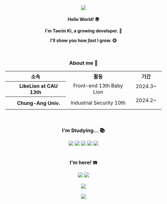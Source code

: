 <div align="center">
  <img src="https://capsule-render.vercel.app/api?type=venom&color=0:FFB6A3,100:DC143C&fontColor=FFDAE5&height=300&section=header&text=Taerin-Ki&fontSize=90"/>
</div>

#### <p align="center"> Hello World! 🌍 </p> <p align="center"> I'm Taerin Ki, a growing developer. 🌱 </p> <p align="center"> I'll show you how <i>fast</i> I grow. 😋 </p><br>
### <p align="center"> About me 🐸 </p>
<div align="center">
  <table>
    <tr>
      <th> 소속 </th>
      <th> 활동 </th>
      <th> 기간 </th>
    </tr>
    <tr>
      <th> <img src="https://github.com/user-attachments/assets/0627dc53-2573-4b85-932e-e8a2f2228b1d" width="15"> LikeLion at CAU 13th </th>
      <td align="center"> Front-end 13th Baby Lion </td>
      <td align="center"> 2024.3~ <img src="https://github.com/user-attachments/assets/e4c13cdd-3625-4f95-bd36-929b172b014a" width="15"></td>
    </tr>
    <tr>
      <th> <img src="https://github.com/user-attachments/assets/6dc25115-90cd-4599-991a-c4b170852d5e" width="15"> Chung-Ang Univ. </th>
      <td align="center"> Industrial Security 10th </td>
      <td align="center"> 2024.2~ <img src="https://github.com/user-attachments/assets/e4c13cdd-3625-4f95-bd36-929b172b014a" width="15"></td>
    </tr>
  </table>
</div><br>

### <p align="center"> I'm Studying... 📚 </p>
<div align="center">
  <img src="https://img.shields.io/badge/C-A8B9CC?style=for-the-badge&logo=c&logoColor=white"/> <img src="https://img.shields.io/badge/HTML5-E34F26?style=for-the-badge&logo=html5&logoColor=white"/> <img src="https://img.shields.io/badge/CSS3-1572B6?style=for-the-badge&logo=css3&logoColor=white"/> <img src="https://img.shields.io/badge/JavaScript-F7DF1E?style=for-the-badge&logo=javascript&logoColor=white"/> <img src="https://img.shields.io/badge/Java-007396?style=for-the-badge&logo=OpenJDK&logoColor=white"/>
</div><br>

### <p align="center"> I'm here! ☎️ </p>
<div align="center">
  <a href="https://www.instagram.com/xaerinoo/"><img src="https://img.shields.io/badge/Instagram-FF0069?style=for-the-badge&logo=instagram&logoColor=white"/></a>
  <a href="https://velog.io/@ddalgigondu"><img src="https://img.shields.io/badge/Velog-20C997?style=for-the-badge&logo=velog&logoColor=white"/></a>
</div><br>
<div align="center">
  <img src="https://velog-readme-stats.vercel.app/api?name=ddalgigondu&slug=Chapter-1.-컴퓨터-네트워크와-인터넷">
</div><br>

<div align="center">
  <img src="https://capsule-render.vercel.app/api?type=waving&color=0:FFB6A3,100:DC143C&fontColor=FFDAE5&height=200&section=footer">
</div>
